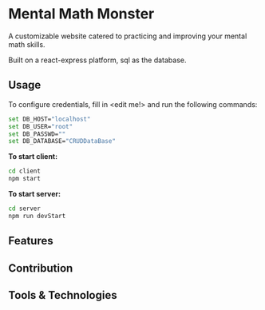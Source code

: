 # Mental Math Monster

A customizable website catered to practicing and improving your mental math skills.

Built on a react-express platform, sql as the database.

## Usage

To configure credentials, fill in <edit me!> and run the following commands:

```bash
set DB_HOST="localhost"
set DB_USER="root"
set DB_PASSWD=""
set DB_DATABASE="CRUDDataBase"
```

**To start client:**

```bash
cd client
npm start
```

**To start server:**

```bash
cd server
npm run devStart
```

## Features

## Contribution

## Tools & Technologies
